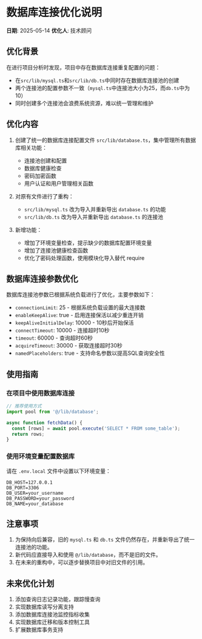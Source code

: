 # 数据库连接优化说明

**日期**: 2025-05-14
**优化人**: 技术顾问

## 优化背景

在进行项目分析时发现，项目中存在数据库连接重复配置的问题：
- 在`src/lib/mysql.ts`和`src/lib/db.ts`中同时存在数据库连接池的创建
- 两个连接池的配置参数不一致（`mysql.ts`中连接池大小为25，而`db.ts`中为10）
- 同时创建多个连接池会浪费系统资源，难以统一管理和维护

## 优化内容

1. 创建了统一的数据库连接配置文件 `src/lib/database.ts`，集中管理所有数据库相关功能：
   - 连接池创建和配置
   - 数据库健康检查
   - 密码加密函数
   - 用户认证和用户管理相关函数

2. 对原有文件进行了重构：
   - `src/lib/mysql.ts` 改为导入并重新导出 `database.ts` 的功能
   - `src/lib/db.ts` 改为导入并重新导出 `database.ts` 的连接池

3. 新增功能：
   - 增加了环境变量检查，提示缺少的数据库配置环境变量
   - 增加了连接池健康检查函数
   - 优化了密码处理函数，使用模块化导入替代 require

## 数据库连接参数优化

数据库连接池参数已根据系统负载进行了优化，主要参数如下：
- `connectionLimit`: 25 - 根据系统负载设置的最大连接数
- `enableKeepAlive`: true - 启用连接保活以减少重连开销
- `keepAliveInitialDelay`: 10000 - 10秒后开始保活
- `connectTimeout`: 10000 - 连接超时10秒
- `timeout`: 60000 - 查询超时60秒
- `acquireTimeout`: 30000 - 获取连接超时30秒
- `namedPlaceholders`: true - 支持命名参数以提高SQL查询安全性

## 使用指南

### 在项目中使用数据库连接

```typescript
// 推荐使用方式
import pool from '@/lib/database';

async function fetchData() {
  const [rows] = await pool.execute('SELECT * FROM some_table');
  return rows;
}
```

### 使用环境变量配置数据库

请在 `.env.local` 文件中设置以下环境变量：

```
DB_HOST=127.0.0.1
DB_PORT=3306
DB_USER=your_username
DB_PASSWORD=your_password
DB_NAME=your_database
```

## 注意事项

1. 为保持向后兼容，旧的 `mysql.ts` 和 `db.ts` 文件仍然存在，并重新导出了统一连接池的功能。
2. 新代码应直接导入和使用 `@/lib/database`，而不是旧的文件。
3. 在未来的重构中，可以逐步替换项目中对旧文件的引用。

## 未来优化计划

1. 添加查询日志记录功能，跟踪慢查询
2. 实现数据库读写分离支持
3. 添加数据库连接池监控指标收集
4. 实现数据库迁移和版本控制工具
5. 扩展数据库事务支持 
